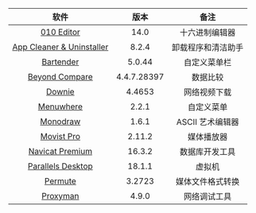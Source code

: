|                             软件                             |    版本     |        备注        |
| :----------------------------------------------------------: | :---------: | :----------------: |
| [010 Editor](https://github.com/testpatch/APP-macOS/releases/tag/010Editor) |    14.0     |   十六进制编辑器   |
| [App Cleaner & Uninstaller](https://github.com/testpatch/APP-macOS/releases/tag/AppCleaner%26Uninstaller) |    8.2.4    | 卸载程序和清洁助手 |
| [Bartender](https://github.com/testpatch/APP-macOS/releases/tag/Bartender) |   5.0.44    |    自定义菜单栏    |
| [Beyond Compare](https://github.com/testpatch/APP-macOS/releases/tag/BeyondCompare) | 4.4.7.28397 |      数据比较      |
| [Downie](https://github.com/testpatch/APP-macOS/releases/tag/Downie) |   4.4653    |    网络视频下载    |
| [Menuwhere](https://github.com/testpatch/APP-macOS/releases/tag/Menuwhere) |    2.2.1    |     自定义菜单     |
| [Monodraw](https://github.com/testpatch/APP-macOS/releases/tag/Monodraw) |    1.6.1    |  ASCII 艺术编辑器  |
| [Movist Pro](https://github.com/testpatch/APP-macOS/releases/tag/MovistPro) |   2.11.2    |     媒体播放器     |
| [Navicat Premium](https://github.com/testpatch/APP-macOS/releases/tag/NavicatPremium) |   16.3.2    |   数据库开发工具   |
| [Parallels Desktop](https://github.com/testpatch/APP-macOS/releases/tag/ParallelsDesktop) |   18.1.1    |       虚拟机       |
| [Permute](https://github.com/testpatch/APP-macOS/releases/tag/Permute) |   3.2723    |  媒体文件格式转换  |
| [Proxyman](https://github.com/testpatch/APP-macOS/releases/tag/Proxyman) |    4.9.0    |    网络调试工具    |

